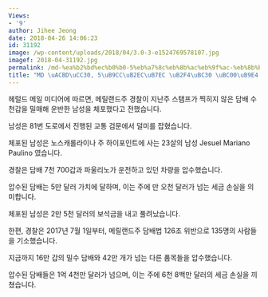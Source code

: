 ```yaml
---
Views:
- '9'
author: Jihee Jeong
date: 2018-04-26 14:06:23
id: 31192
image: /wp-content/uploads/2018/04/3.0-3-e1524769578107.jpg
imagef: 2018-04-31192.jpg
permalink: /md-%ea%b2%bd%ec%b0%b0-5%eb%a7%8c%eb%8b%ac%eb%9f%ac-%eb%8b%b4%eb%b0%b0-%eb%b0%80%eb%a7%a4-%ec%a0%81%eb%b0%9c-2/
title: "MD \uACBD\uCC30, 5\uB9CC\uB2EC\uB7EC \uB2F4\uBC30 \uBC00\uB9E4 \uC801\uBC1C"
---
```


헤럴드 메일 미디어에 따르면, 메릴랜드주 경찰이 지난주 스탬프가 찍히지 않은 담배 수천갑을 밀매해 운반한 남성을 체포했다고 전했습니다.

남성은 81번 도로에서 진행된 교통 검문에서 덜미를 잡혔습니다.

체포된 남성은 노스캐롤라이나 주 하이포인트에 사는 23살의 남성 Jesuel Mariano Paulino 였습니다.

경찰은 담배 7천 700갑과 파울리노가 운전하고 있던 차량을 압수했습니다.

압수된 담배는 5만 달러 가치에 달하며, 이는 주에 만 오천 달러가 넘는 세금 손실을 의미합니다.

체포된 남성은 2만 5천 달러의 보석금을 내고 풀려났습니다.

한편, 경찰은 2017년 7월 1일부터, 메릴랜드주 담배법 126조 위반으로 135명의 사람들을 기소했습니다.

지금까지 16만 갑의 밀수 담배와 42만 개가 넘는 다른 품목들을 압수했습니다.

압수된 담배들은 1억 4천만 달러가 넘으며, 이는 주에 6천 8백만 달러의 세금 손실을 끼쳤습니다.

&nbsp;